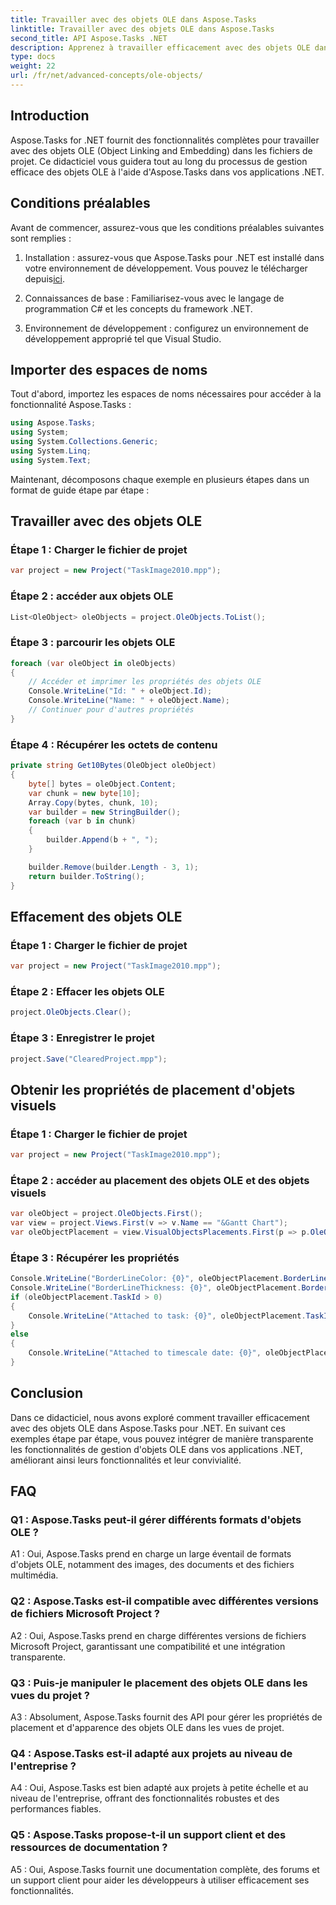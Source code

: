 ```yaml
---
title: Travailler avec des objets OLE dans Aspose.Tasks
linktitle: Travailler avec des objets OLE dans Aspose.Tasks
second_title: API Aspose.Tasks .NET
description: Apprenez à travailler efficacement avec des objets OLE dans des applications .NET à l'aide d'Aspose.Tasks, améliorant ainsi les capacités de gestion de projet.
type: docs
weight: 22
url: /fr/net/advanced-concepts/ole-objects/
---
```

## Introduction

Aspose.Tasks for .NET fournit des fonctionnalités complètes pour travailler avec des objets OLE (Object Linking and Embedding) dans les fichiers de projet. Ce didacticiel vous guidera tout au long du processus de gestion efficace des objets OLE à l'aide d'Aspose.Tasks dans vos applications .NET.

## Conditions préalables

Avant de commencer, assurez-vous que les conditions préalables suivantes sont remplies :

1. Installation : assurez-vous que Aspose.Tasks pour .NET est installé dans votre environnement de développement. Vous pouvez le télécharger depuis[ici](https://releases.aspose.com/tasks/net/).

2. Connaissances de base : Familiarisez-vous avec le langage de programmation C# et les concepts du framework .NET.

3. Environnement de développement : configurez un environnement de développement approprié tel que Visual Studio.

## Importer des espaces de noms

Tout d'abord, importez les espaces de noms nécessaires pour accéder à la fonctionnalité Aspose.Tasks :

```csharp
using Aspose.Tasks;
using System;
using System.Collections.Generic;
using System.Linq;
using System.Text;


```

Maintenant, décomposons chaque exemple en plusieurs étapes dans un format de guide étape par étape :

## Travailler avec des objets OLE

### Étape 1 : Charger le fichier de projet
```csharp
var project = new Project("TaskImage2010.mpp");
```

### Étape 2 : accéder aux objets OLE
```csharp
List<OleObject> oleObjects = project.OleObjects.ToList();
```

### Étape 3 : parcourir les objets OLE
```csharp
foreach (var oleObject in oleObjects)
{
    // Accéder et imprimer les propriétés des objets OLE
    Console.WriteLine("Id: " + oleObject.Id);
    Console.WriteLine("Name: " + oleObject.Name);
    // Continuer pour d'autres propriétés
}
```

### Étape 4 : Récupérer les octets de contenu
```csharp
private string Get10Bytes(OleObject oleObject)
{
    byte[] bytes = oleObject.Content;
    var chunk = new byte[10];
    Array.Copy(bytes, chunk, 10);
    var builder = new StringBuilder();
    foreach (var b in chunk)
    {
        builder.Append(b + ", ");
    }

    builder.Remove(builder.Length - 3, 1);
    return builder.ToString();
}
```

## Effacement des objets OLE

### Étape 1 : Charger le fichier de projet
```csharp
var project = new Project("TaskImage2010.mpp");
```

### Étape 2 : Effacer les objets OLE
```csharp
project.OleObjects.Clear();
```

### Étape 3 : Enregistrer le projet
```csharp
project.Save("ClearedProject.mpp");
```

## Obtenir les propriétés de placement d'objets visuels

### Étape 1 : Charger le fichier de projet
```csharp
var project = new Project("TaskImage2010.mpp");
```

### Étape 2 : accéder au placement des objets OLE et des objets visuels
```csharp
var oleObject = project.OleObjects.First();
var view = project.Views.First(v => v.Name == "&Gantt Chart");
var oleObjectPlacement = view.VisualObjectsPlacements.First(p => p.OleObjectId == oleObject.Id);
```

### Étape 3 : Récupérer les propriétés
```csharp
Console.WriteLine("BorderLineColor: {0}", oleObjectPlacement.BorderLineColor);
Console.WriteLine("BorderLineThickness: {0}", oleObjectPlacement.BorderLineThickness);
if (oleObjectPlacement.TaskId > 0)
{
    Console.WriteLine("Attached to task: {0}", oleObjectPlacement.TaskId);
}
else
{
    Console.WriteLine("Attached to timescale date: {0}", oleObjectPlacement.TimescaleDate);
}
```

## Conclusion

Dans ce didacticiel, nous avons exploré comment travailler efficacement avec des objets OLE dans Aspose.Tasks pour .NET. En suivant ces exemples étape par étape, vous pouvez intégrer de manière transparente les fonctionnalités de gestion d'objets OLE dans vos applications .NET, améliorant ainsi leurs fonctionnalités et leur convivialité.

## FAQ

### Q1 : Aspose.Tasks peut-il gérer différents formats d'objets OLE ?

A1 : Oui, Aspose.Tasks prend en charge un large éventail de formats d'objets OLE, notamment des images, des documents et des fichiers multimédia.

### Q2 : Aspose.Tasks est-il compatible avec différentes versions de fichiers Microsoft Project ?

A2 : Oui, Aspose.Tasks prend en charge différentes versions de fichiers Microsoft Project, garantissant une compatibilité et une intégration transparente.

### Q3 : Puis-je manipuler le placement des objets OLE dans les vues du projet ?

A3 : Absolument, Aspose.Tasks fournit des API pour gérer les propriétés de placement et d'apparence des objets OLE dans les vues de projet.

### Q4 : Aspose.Tasks est-il adapté aux projets au niveau de l'entreprise ?

A4 : Oui, Aspose.Tasks est bien adapté aux projets à petite échelle et au niveau de l'entreprise, offrant des fonctionnalités robustes et des performances fiables.

### Q5 : Aspose.Tasks propose-t-il un support client et des ressources de documentation ?

A5 : Oui, Aspose.Tasks fournit une documentation complète, des forums et un support client pour aider les développeurs à utiliser efficacement ses fonctionnalités.